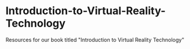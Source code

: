 # Introduction-to-Virtual-Reality-Technology
Resources for our book titled "Introduction to Virtual Reality Technology"
